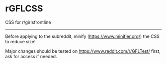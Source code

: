 # rGFLCSS
CSS for r/girlsfrontline

-----------------------------

Before applying to the subreddit, minify (https://www.minifier.org/) the CSS to reduce size!

Major changes should be tested on https://www.reddit.com/r/GFLTest/ first, ask for access if needed.
